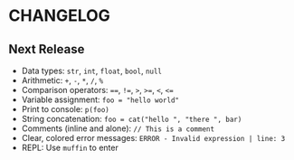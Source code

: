 # CHANGELOG

## Next Release

- Data types: `str`, `int`, `float`, `bool`, `null`
- Arithmetic: `+`, `-`, `*`, `/`, `%`
- Comparison operators: `==`, `!=`, `>`, `>=`, `<`, `<=`
- Variable assignment: `foo = "hello world"`
- Print to console: `p(foo)`
- String concatenation: `foo = cat("hello ", "there ", bar)`
- Comments (inline and alone): `// This is a comment`
- Clear, colored error messages: `ERROR - Invalid expression | line: 3`
- REPL: Use `muffin` to enter
